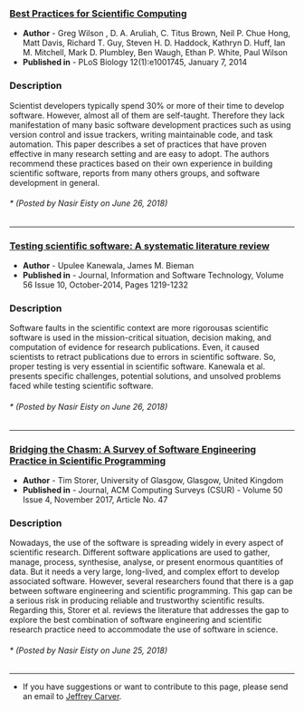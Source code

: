 
### [Best Practices for Scientific Computing](http://journals.plos.org/plosbiology/article?id=10.1371/journal.pbio.1001745)
* **Author** - Greg Wilson , D. A. Aruliah, C. Titus Brown, Neil P. Chue Hong, Matt Davis, Richard T. Guy, Steven H. D. Haddock, Kathryn D. Huff, Ian M. Mitchell, Mark D. Plumbley, Ben Waugh, Ethan P. White, Paul Wilson
* **Published in** - PLoS Biology 12(1):e1001745, January 7, 2014
### Description 
Scientist developers typically spend 30% or more of their time to develop software. However, almost all of them are self-taught. Therefore they lack manifestation of many basic
software development practices such as using version control and issue trackers, writing maintainable code, and task automation. This paper describes a set of practices that have proven effective in many research setting and are easy to adopt. The authors recommend these practices based on their own experience in building scientific software, reports from many others groups, and software development in general.
###### \* (Posted by Nasir Eisty on June 26, 2018)
---

### [Testing scientific software: A systematic literature review](https://dl.acm.org/citation.cfm?id=2658307)
* **Author** - Upulee Kanewala, James M. Bieman
* **Published in** - Journal, Information and Software Technology, Volume 56 Issue 10, October-2014, Pages 1219-1232
### Description <br>
Software faults in the scientific context are more rigorousas scientific software is used in the mission-critical situation, decision making, and computation of evidence for research publications. Even, it caused scientists to retract publications due to errors in scientific software. So, proper testing is very essential in scientific software. Kanewala et al. presents specific challenges, potential solutions, and unsolved problems faced while testing scientific software.
###### \* (Posted by Nasir Eisty on June 26, 2018)
---
### [Bridging the Chasm: A Survey of Software Engineering Practice in Scientific Programming](https://dl.acm.org/citation.cfm?id=3084225)
* **Author** - Tim Storer, University of Glasgow, Glasgow, United Kingdom
* **Published in** - Journal, ACM Computing Surveys (CSUR) - Volume 50 Issue 4, November 2017, Article No. 47
### Description <br>
Nowadays, the use of the software is spreading widely in every aspect of scientific research. Different software applications are used to gather, manage, process, synthesise, analyse, or present enormous quantities of data. But it needs a very large, long-lived, and complex effort to develop associated software. However, several researchers found that there is a gap between software engineering and scientific programming. This gap can be a serious risk in producing reliable and trustworthy scientific results. Regarding this, Storer et al. reviews the literature that addresses the gap to explore the best combination of software engineering and scientific research practice need to accommodate the use of software in science.
###### \* (Posted by Nasir Eisty on June 25, 2018)

---
* If you have suggestions or want to contribute to this page, please send an email to [Jeffrey Carver](http://carver.cs.ua.edu/).
